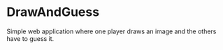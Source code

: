 # DrawAndGuess
Simple web application where one player draws an image and the others have to guess it.
